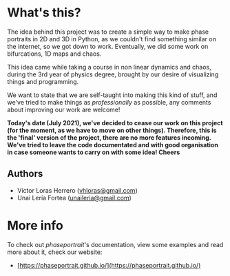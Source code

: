# What's this?
The idea behind this project was to create a simple way to make phase portraits in 2D and 3D in Python, as we couldn't find something similar on the internet, so we got down to work. Eventually, we did some work on bifurcations, 1D maps and chaos.

This idea came while taking a course in non linear dynamics and chaos, during the 3rd year of physics degree, brought by our desire of visualizing things and programming.

We want to state that we are self-taught into making this kind of stuff, and we've tried to make things as *professionally* as possible, any comments about improving our work are welcome!

**Today's date (July 2021), we've decided to cease our work on this project (for the moment, as we have to move on other things). Therefore, this is the 'final' version of the project, there are no more features incoming. We've tried to leave the code documentated and with good organisation in case someone wants to carry on with some idea! Cheers**

## Authors

- Víctor Loras Herrero (vhloras@gmail.com)
- Unai Lería Fortea (unaileria@gmail.com)

# More info

To check out *phaseportrait*'s documentation, view some examples and read more about it, check our website:

* [https://phaseportrait.github.io/](https://phaseportrait.github.io/)